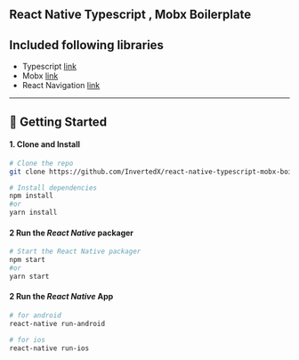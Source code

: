 ## React Native Typescript , Mobx Boilerplate

## Included following libraries 

- Typescript [link](https://www.typescriptlang.org/)
- Mobx [link](https://mobx.js.org)
- React Navigation [link](https://reactnavigation.org)

---
## 🚀 Getting Started


#### 1. Clone and Install
 
```bash
# Clone the repo
git clone https://github.com/InvertedX/react-native-typescript-mobx-boilerplate

# Install dependencies
npm install
#or
yarn install
```


#### 2 Run the _React Native_ packager

```bash
# Start the React Native packager
npm start
#or 
yarn start
```

#### 2 Run the _React Native_ App

```bash
# for android
react-native run-android

# for ios
react-native run-ios
```

 